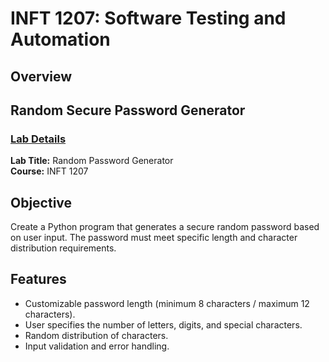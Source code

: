 # INFT 1207: Software Testing and Automation

## Overview

## Random Secure Password Generator

### <ins>Lab Details</ins>

**Lab Title:** Random Password Generator  
**Course:**    INFT 1207

## Objective

Create a Python program that generates a secure random password based on user input. The password must meet specific length and character distribution requirements.

## Features

- Customizable password length (minimum 8 characters / maximum 12 characters).
- User specifies the number of letters, digits, and special characters.
- Random distribution of characters.
- Input validation and error handling.
